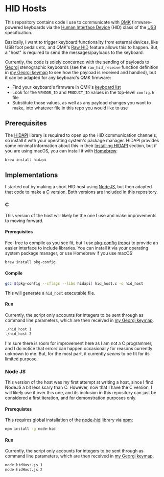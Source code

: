# HID Hosts

This repository contains code I use to communicate with [QMK][] firmware-powered
keyboards via the [Human Interface Device][] (HID) class of the [USB][]
specification.

Basically, I want to trigger keyboard functionality from external devices, like
USB foot pedals etc, and QMK's [Raw HID][] feature allows this to happen. But, a
"host" is required to send the messages/payloads to the keyboard.

Currently, the code is solely concerned with the sending of payloads to
[Georgi][] stenographic keyboards (see the `raw_hid_receive` function definition
in [my Georgi keymap][] to see how the payload is received and handled), but it
can be adapted for any keyboard's QMK firmware:

- Find your keyboard's firmware in QMK's [keyboard list][]
- Look for the `VENDOR_ID` and `PRODUCT_ID` values in the top-level `config.h`
  file
- Substitute those values, as well as any payload changes you want to make, into
  whatever file in this repo you would like to use

## Prerequisites

The [HIDAPI][] library is required to open up the HID communication channels, so
install it with your operating system's package manager. HIDAPI provides some
minimal information about this in their [Installing HIDAPI][] section, but if
you are using macOS, you can install it with [Homebrew][]:

```sh
brew install hidapi
```

## Implementations

I started out by making a short HID host using [NodeJS][], but then adapted that
code to make a [C][] version. Both versions are included in this repository.

### C

This version of the host will likely be the one I use and make improvements to
moving forward.

#### Prerequisites

Feel free to compile as you see fit, but I use [pkg-config][] ([repo][pkg-config
repo]) to provide an easier interface to include libraries. You can install it
via your operating system package manager, or use Homebrew if you use macOS:

```sh
brew install pkg-config
```

#### Compile

```sh
gcc $(pkg-config --cflags --libs hidapi) hid_host.c -o hid_host
```

This will generate a `hid_host` executable file.

#### Run

Currently, the script only accounts for integers to be sent through as command
line parameters, which are then received in [my Georgi keymap][].

```sh
./hid_host 1
./hid_host 2
```

I'm sure there is room for improvement here as I am not a C programmer, and I do
notice that errors can happen occasionally for reasons currently unknown to me.
But, for the most part, it currently _seems_ to be fit for its limited purpose.

### Node JS

This version of the host was my first attempt at writing a host, since I find
NodeJS a bit less scary than C. However, now that I have the C version, I will
likely use it over this one, and its inclusion in this repository can just be
considered a first iteration, and for demonstration purposes only.

#### Prerequistes

This requires global installation of the [node-hid][] library via [npm][]:

```sh
npm install -g node-hid
```

#### Run

Currently, the script only accounts for integers to be sent through as command
line parameters, which are then received in [my Georgi keymap][].

```sh
node hidHost.js 1
node hidHost.js 2
```

[C]: https://en.wikipedia.org/wiki/C_(programming_language)
[Georgi]: https://www.gboards.ca/product/georgi
[HIDAPI]: https://github.com/libusb/hidapi
[Homebrew]: https://brew.sh/
[Human Interface Device]: https://en.wikipedia.org/wiki/USB_human_interface_device_class
[Installing HIDAPI]: https://github.com/libusb/hidapi#installing-hidapi
[keyboard list]: https://github.com/qmk/qmk_firmware/tree/master/keyboards
[my Georgi keymap]: https://github.com/paulfioravanti/qmk_keymaps/blob/master/keyboards/gboards/georgi/keymaps/paulfioravanti/keymap.c
[node-hid]: https://github.com/node-hid/node-hid
[NodeJS]: https://nodejs.org/en/
[npm]: https://www.npmjs.com/
[pkg-config]: https://en.wikipedia.org/wiki/Pkg-config
[pkg-config repo]: https://gitlab.freedesktop.org/pkg-config/pkg-config
[QMK]: https://qmk.fm/
[Raw HID]: https://docs.qmk.fm/#/feature_rawhid
[USB]: https://en.wikipedia.org/wiki/USB
